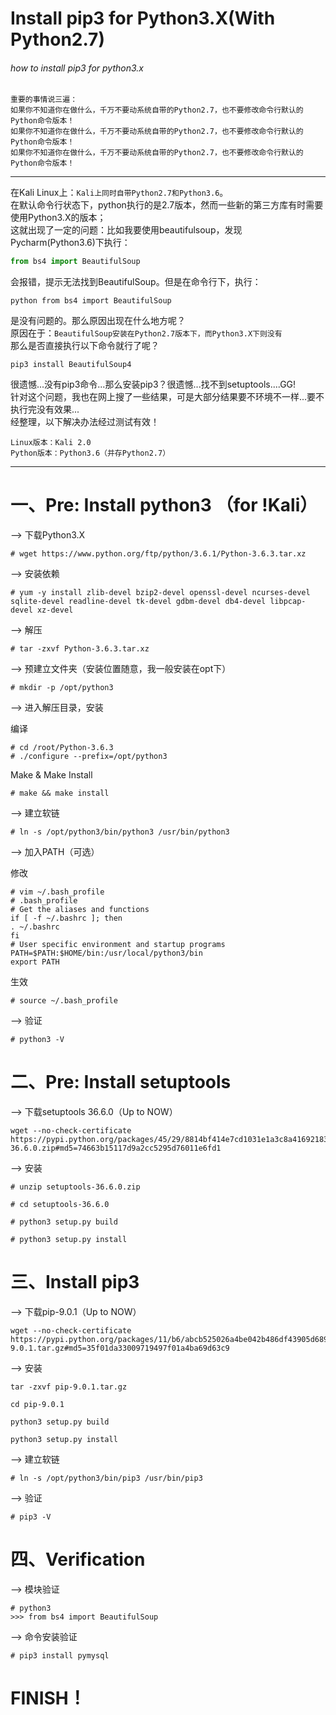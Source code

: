 
Install pip3 for Python3.X(With Python2.7)
================

###### how to install pip3 for python3.x
  
  ```
  重要的事情说三遍：
  如果你不知道你在做什么，千万不要动系统自带的Python2.7，也不要修改命令行默认的Python命令版本！
  如果你不知道你在做什么，千万不要动系统自带的Python2.7，也不要修改命令行默认的Python命令版本！
  如果你不知道你在做什么，千万不要动系统自带的Python2.7，也不要修改命令行默认的Python命令版本！
  ```

-----------------------------------------------------------------------------------------

  在Kali Linux上：`Kali上同时自带Python2.7和Python3.6`。</br>
  在默认命令行状态下，python执行的是2.7版本，然而一些新的第三方库有时需要使用Python3.X的版本；</br>
  这就出现了一定的问题：比如我要使用beautifulsoup，发现Pycharm(Python3.6)下执行：</br>
  ```Python
  from bs4 import BeautifulSoup
  ```
  会报错，提示无法找到BeautifulSoup。但是在命令行下，执行：</br>
  ```
  python from bs4 import BeautifulSoup
  ```
  是没有问题的。那么原因出现在什么地方呢？</br>
  原因在于：`BeautifulSoup安装在Python2.7版本下，而Python3.X下则没有`</br>
  那么是否直接执行以下命令就行了呢？</br>
  ```
  pip3 install BeautifulSoup4
  ```
  很遗憾...没有pip3命令...那么安装pip3？很遗憾...找不到setuptools....GG!</br>
  针对这个问题，我也在网上搜了一些结果，可是大部分结果要不环境不一样...要不执行完没有效果...</br>
  经整理，以下解决办法经过测试有效！</br>
  ```
  Linux版本：Kali 2.0
  Python版本：Python3.6（并存Python2.7）
  ```
------------------------------------

# 一、Pre: Install python3 （for !Kali）
  
  --> 下载Python3.X
  ```
  # wget https://www.python.org/ftp/python/3.6.1/Python-3.6.3.tar.xz
  ```
  
  
  --> 安装依赖
  ```
  # yum -y install zlib-devel bzip2-devel openssl-devel ncurses-devel sqlite-devel readline-devel tk-devel gdbm-devel db4-devel libpcap-devel xz-devel
  ```
  
  
  --> 解压
  ```
  # tar -zxvf Python-3.6.3.tar.xz
  ```
  
  
  --> 预建立文件夹（安装位置随意，我一般安装在opt下）
  ```
  # mkdir -p /opt/python3
  ```
  
  
  --> 进入解压目录，安装</br>
  
  编译
  ```
  # cd /root/Python-3.6.3
  # ./configure --prefix=/opt/python3
  ```
  
  Make & Make Install
  ```
  # make && make install
  ```

  --> 建立软链
  ```
  # ln -s /opt/python3/bin/python3 /usr/bin/python3
  ```


  --> 加入PATH（可选）</br>
  
  修改
  ```
  # vim ~/.bash_profile
  # .bash_profile
  # Get the aliases and functions
  if [ -f ~/.bashrc ]; then
  . ~/.bashrc
  fi
  # User specific environment and startup programs
  PATH=$PATH:$HOME/bin:/usr/local/python3/bin
  export PATH
  ```
  
  生效
  ```
  # source ~/.bash_profile
  ```
  
  
  --> 验证
  ```
  # python3 -V
  ```
  
# 二、Pre: Install setuptools

  --> 下载setuptools 36.6.0（Up to NOW）
  ```
  wget --no-check-certificate  https://pypi.python.org/packages/45/29/8814bf414e7cd1031e1a3c8a4169218376e284ea2553cc0822a6ea1c2d78/setuptools-36.6.0.zip#md5=74663b15117d9a2cc5295d76011e6fd1
  ```
  
  --> 安装
  ```
  # unzip setuptools-36.6.0.zip

  # cd setuptools-36.6.0

  # python3 setup.py build

  # python3 setup.py install
  ```

# 三、Install pip3

  --> 下载pip-9.0.1（Up to NOW）
  ```
  wget --no-check-certificate  https://pypi.python.org/packages/11/b6/abcb525026a4be042b486df43905d6893fb04f05aac21c32c638e939e447/pip-9.0.1.tar.gz#md5=35f01da33009719497f01a4ba69d63c9
  ```
  
  --> 安装
  ```
  tar -zxvf pip-9.0.1.tar.gz

  cd pip-9.0.1

  python3 setup.py build

  python3 setup.py install
  ```

  --> 建立软链
  ```
  # ln -s /opt/python3/bin/pip3 /usr/bin/pip3
  ```
  
  --> 验证
  ```
  # pip3 -V
  ```

# 四、Verification

  --> 模块验证
  ```
  # python3
  >>> from bs4 import BeautifulSoup
  ```

  --> 命令安装验证
  ```
  # pip3 install pymysql
  ```



FINISH！
===============================================
 
